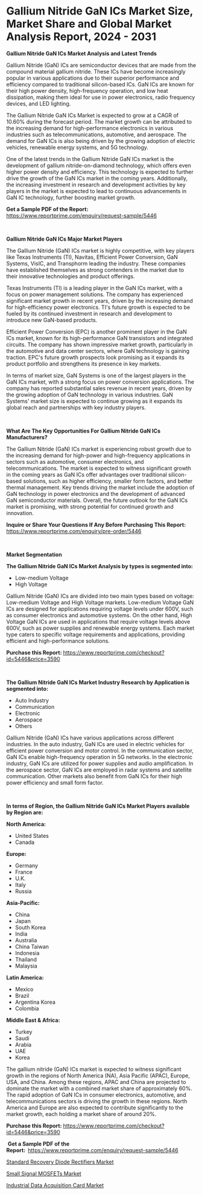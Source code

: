 <p><h1>Gallium Nitride GaN ICs Market Size, Market Share and Global Market Analysis Report, 2024 - 2031</h1></p><p><strong>Gallium Nitride GaN ICs Market Analysis and Latest Trends</strong></p>
<p><p>Gallium Nitride (GaN) ICs are semiconductor devices that are made from the compound material gallium nitride. These ICs have become increasingly popular in various applications due to their superior performance and efficiency compared to traditional silicon-based ICs. GaN ICs are known for their high power density, high-frequency operation, and low heat dissipation, making them ideal for use in power electronics, radio frequency devices, and LED lighting.</p><p>The Gallium Nitride GaN ICs Market is expected to grow at a CAGR of 10.60% during the forecast period. The market growth can be attributed to the increasing demand for high-performance electronics in various industries such as telecommunications, automotive, and aerospace. The demand for GaN ICs is also being driven by the growing adoption of electric vehicles, renewable energy systems, and 5G technology.</p><p>One of the latest trends in the Gallium Nitride GaN ICs market is the development of gallium nitride-on-diamond technology, which offers even higher power density and efficiency. This technology is expected to further drive the growth of the GaN ICs market in the coming years. Additionally, the increasing investment in research and development activities by key players in the market is expected to lead to continuous advancements in GaN IC technology, further boosting market growth.</p></p>
<p><strong>Get a Sample PDF of the Report:&nbsp;</strong> <a href="https://www.reportprime.com/enquiry/request-sample/5446">https://www.reportprime.com/enquiry/request-sample/5446</a></p>
<p>&nbsp;</p>
<p><strong>Gallium Nitride GaN ICs Major Market Players</strong></p>
<p><p>The Gallium Nitride (GaN) ICs market is highly competitive, with key players like Texas Instruments (TI), Navitas, Efficient Power Conversion, GaN Systems, VisIC, and Transphorm leading the industry. These companies have established themselves as strong contenders in the market due to their innovative technologies and product offerings.</p><p>Texas Instruments (TI) is a leading player in the GaN ICs market, with a focus on power management solutions. The company has experienced significant market growth in recent years, driven by the increasing demand for high-efficiency power electronics. TI's future growth is expected to be fueled by its continued investment in research and development to introduce new GaN-based products.</p><p>Efficient Power Conversion (EPC) is another prominent player in the GaN ICs market, known for its high-performance GaN transistors and integrated circuits. The company has shown impressive market growth, particularly in the automotive and data center sectors, where GaN technology is gaining traction. EPC's future growth prospects look promising as it expands its product portfolio and strengthens its presence in key markets.</p><p>In terms of market size, GaN Systems is one of the largest players in the GaN ICs market, with a strong focus on power conversion applications. The company has reported substantial sales revenue in recent years, driven by the growing adoption of GaN technology in various industries. GaN Systems' market size is expected to continue growing as it expands its global reach and partnerships with key industry players.</p></p>
<p>&nbsp;</p>
<p><strong>What Are The Key Opportunities For Gallium Nitride GaN ICs Manufacturers?</strong></p>
<p><p>The Gallium Nitride (GaN) ICs market is experiencing robust growth due to the increasing demand for high-power and high-frequency applications in sectors such as automotive, consumer electronics, and telecommunications. The market is expected to witness significant growth in the coming years as GaN ICs offer advantages over traditional silicon-based solutions, such as higher efficiency, smaller form factors, and better thermal management. Key trends driving the market include the adoption of GaN technology in power electronics and the development of advanced GaN semiconductor materials. Overall, the future outlook for the GaN ICs market is promising, with strong potential for continued growth and innovation.</p></p>
<p><strong>Inquire or Share Your Questions If Any Before Purchasing This Report:</strong> <a href="https://www.reportprime.com/enquiry/pre-order/5446">https://www.reportprime.com/enquiry/pre-order/5446</a></p>
<p>&nbsp;</p>
<p><strong>Market Segmentation</strong></p>
<p><strong>The Gallium Nitride GaN ICs Market Analysis by types is segmented into:</strong></p>
<p><ul><li>Low-medium Voltage</li><li>High Voltage</li></ul></p>
<p><p>Gallium Nitride (GaN) ICs are divided into two main types based on voltage: Low-medium Voltage and High Voltage markets. Low-medium Voltage GaN ICs are designed for applications requiring voltage levels under 600V, such as consumer electronics and automotive systems. On the other hand, High Voltage GaN ICs are used in applications that require voltage levels above 600V, such as power supplies and renewable energy systems. Each market type caters to specific voltage requirements and applications, providing efficient and high-performance solutions.</p></p>
<p><strong>Purchase this Report:&nbsp;</strong><a href="https://www.reportprime.com/checkout?id=5446&price=3590">https://www.reportprime.com/checkout?id=5446&price=3590</a></p>
<p>&nbsp;</p>
<p><strong>The Gallium Nitride GaN ICs Market Industry Research by Application is segmented into:</strong></p>
<p><ul><li>Auto Industry</li><li>Communication</li><li>Electronic</li><li>Aerospace</li><li>Others</li></ul></p>
<p><p>Gallium Nitride (GaN) ICs have various applications across different industries. In the auto industry, GaN ICs are used in electric vehicles for efficient power conversion and motor control. In the communication sector, GaN ICs enable high-frequency operation in 5G networks. In the electronic industry, GaN ICs are utilized for power supplies and audio amplification. In the aerospace sector, GaN ICs are employed in radar systems and satellite communication. Other markets also benefit from GaN ICs for their high power efficiency and small form factor.</p></p>
<p>&nbsp;</p>
<p><strong>In terms of Region, the Gallium Nitride GaN ICs Market Players available by Region are:</strong></p>
<p>
    <p> <strong> North America: </strong>
        <ul>
            <li>United States</li>
            <li>Canada</li>
        </ul>
        </p> 
    <p> <strong> Europe: </strong>
        <ul>
            <li>Germany</li>
            <li>France</li>
            <li>U.K.</li>
            <li>Italy</li>
            <li>Russia</li>
        </ul>
        </p> 
    <p> <strong> Asia-Pacific: </strong>
        <ul>
            <li>China</li>
            <li>Japan</li>
            <li>South Korea</li>
            <li>India</li>
            <li>Australia</li>
            <li>China Taiwan</li>
            <li>Indonesia</li>
            <li>Thailand</li>
            <li>Malaysia</li>
        </ul>
        </p> 
    <p> <strong> Latin America: </strong>
        <ul>
            <li>Mexico</li>
            <li>Brazil</li>
            <li>Argentina Korea</li>
            <li>Colombia</li>
        </ul>
        </p> 
    <p> <strong> Middle East & Africa: </strong>
        <ul>
            <li>Turkey</li>
            <li>Saudi</li>
            <li>Arabia</li>
            <li>UAE</li>
            <li>Korea</li>
        </ul>
    </p>
    </p>
<p><p>The gallium nitride (GaN) ICs market is expected to witness significant growth in the regions of North America (NA), Asia Pacific (APAC), Europe, USA, and China. Among these regions, APAC and China are projected to dominate the market with a combined market share of approximately 60%. The rapid adoption of GaN ICs in consumer electronics, automotive, and telecommunications sectors is driving the growth in these regions. North America and Europe are also expected to contribute significantly to the market growth, each holding a market share of around 20%.</p></p>
<p><strong>Purchase this Report: </strong><a href="https://www.reportprime.com/checkout?id=5446&price=3590">https://www.reportprime.com/checkout?id=5446&price=3590</a></p>
<p>&nbsp;<strong>Get a Sample PDF of the Report:&nbsp;&nbsp;</strong><a href="https://www.reportprime.com/enquiry/request-sample/5446">https://www.reportprime.com/enquiry/request-sample/5446</a></p>
<p><strong></strong></p>
<p><p><a href="https://github.com/nathandecarvalho/Market-Research-Report-List-2/blob/main/standard-recovery-diode-rectifiers-market.md">Standard Recovery Diode Rectifiers Market</a></p><p><a href="https://github.com/kosella/Market-Research-Report-List-2/blob/main/small-signal-mosfets-market.md">Small Signal MOSFETs Market</a></p><p><a href="https://github.com/julyju69/Market-Research-Report-List-2/blob/main/industrial-data-acquisition-card-market.md">Industrial Data Acquisition Card Market</a></p></p>